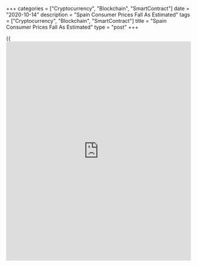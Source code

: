 +++
categories = ["Cryptocurrency", "Blockchain", "SmartContract"]
date = "2020-10-14"
description = "Spain Consumer Prices Fall As Estimated"
tags = ["Cryptocurrency", "Blockchain", "SmartContract"]
title = "Spain Consumer Prices Fall As Estimated"
type = "post"
+++

{{<iframe id="large-banner" src="https://www.bounty.group/#slide=4.0" width="100%" height="600" scrolling="no" style="border: 0px solid rgb(216, 221, 230); border-radius: 3px;">}}

Spain's consumer prices declined in September, as initially estimated,
final data from the statistical office INE showed Wednesday.

The consumer price index fell 0.4 percent annually in September,
following a 0.5 percent decline in August, as initially estimated.

Prices for housing declined 1.4 percent yearly in September and those of
leisure and culture fell 1.1 percent. Transportation cost declined 5.0
percent.

Meanwhile, prices for food and non-alcoholic beverages, and hotels,
cafes and restaurants rose 2.4 percent and 0.3 percent, respectively.

On a monthly basis, consumer prices rose 0.2 percent in September, after
remaining unchanged in the previous month, as estimated.

The harmonized index of consumer prices declined 0.6 percent in
September, same as seen in the previous month, as initially estimated.

On a month-on-month basis, the HICP rose 0.4 percent in September. In
the initial estimate, the HICP remained unchanged.

For comments and feedback [contact](https://www.playgroundfx.com/contact/): editorial@rtt[news](https://www.letsplayfx.com/blog/forex-news-website/).com

[Economic News][1]

 **What parts of the world are seeing the best (and worst) economic
performances lately? Click[here][2] to check out our [Econ Scorecard][2]
and find out! See up-to-the-moment [ranking](https://www.playgroundfx.com/blog/crypto-exchange-ranking/)s for the best and worst
performers in [GDP][3], [unemployment rate][4], [inflation][5] and much
more.**

   1. www.rtt[news](https://www.letsplayfx.com/blog/forex-news-website/).com/Content/EconomicNews.aspx
   2. www.rtt[news](https://www.letsplayfx.com/blog/forex-news-website/).com/economic-scorecard/world-rank/industrial-production/highest-performance.aspx
   3. www.rtt[news](https://www.letsplayfx.com/blog/forex-news-website/).com/economic-scorecard/world-rank/GDP/highest-performance.aspx
   4. www.rtt[news](https://www.letsplayfx.com/blog/forex-news-website/).com/economic-scorecard/world-rank/unemployment-rate/lowest-performance.aspx
   5. www.rtt[news](https://www.letsplayfx.com/blog/forex-news-website/).com/economic-scorecard/world-rank/CPI/highest-performance.aspx